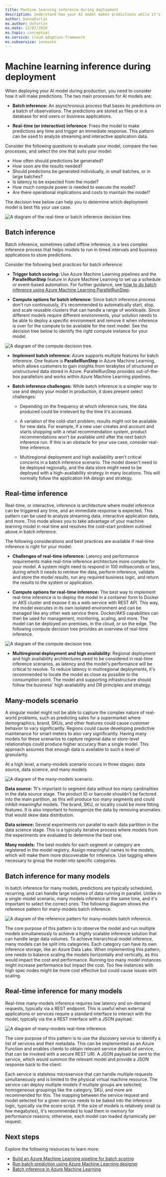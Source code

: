```yaml
---
title: Machine learning inference during deployment
description: Understand how your AI model makes predictions while it's being deployed in production.
author: DonnaForlin
ms.author: doforlin
ms.date: 12/07/2020
ms.topic: conceptual
ms.service: cloud-adoption-framework
ms.subservice: innovate
---
```


# Machine learning inference during deployment

When deploying your AI model during production, you need to consider how it will make predictions. The two main processes for AI models are:

- **Batch inference:** An asynchronous process that bases its predictions on a batch of observations. The predictions are stored as files or in a database for end users or business applications.

- **Real-time (or interactive) inference**: Frees the model to make predictions any time and trigger an immediate response. This pattern can be used to analyze streaming and interactive application data.

Consider the following questions to evaluate your model, compare the two processes, and select the one that suits your model:

- How often should predictions be generated?
- How soon are the results needed?
- Should predictions be generated individually, in small batches, or in large batches?
- Is latency to be expected from the model?
- How much compute power is needed to execute the model?
- Are there operational implications and costs to maintain the model?

The decision tree below can help you to determine which deployment model is best fits your use case.

![A diagram of the real-time or batch inference decision tree.](media/inference-decision-tree.png)

## Batch inference

Batch inference, sometimes called offline inference, is a less complex inference process that helps models to run in timed intervals and business applications to store predictions.

Consider the following best practices for batch inference:

- **Trigger batch scoring:** Use Azure Machine Learning pipelines and the **ParallelRunStep** feature in Azure Machine Learning to set up a schedule or event-based automation. For further guidance, see [how to do batch inference using Azure Machine Learning ParallelRunStep](https://channel9.msdn.com/Shows/AI-Show/How-to-do-Batch-Inference-using-AML-ParallelRunStep).

- **Compute options for batch inference:** Since batch inference process don't run continuously, it's recommended to automatically start, stop, and scale reusable clusters that can handle a range of workloads. Since different models require different environments, your solution needs to be able to deploy a specific environment and remove it when inference is over for the compute to be available for the next model. See the decision tree below to identify the right compute instance for your model.

![A diagram of the compute decision tree.](media/compute-decision-tree.png)

- **Implement batch inference:** Azure supports multiple features for batch inference. One feature is **ParallelRunStep** in Azure Machine Learning, which allows customers to gain insights from terabytes of structured or unstructured data stored in Azure. ParallelRunStep provides out-of-the-box parallelism and works within Azure Machine Learning pipelines.

- **Batch inference challenges:** While batch inference is a simpler way to use and deploy your model in production, it does present select challenges:

  - Depending on the frequency at which inference runs, the data produced could be irrelevant by the time it's accessed.
  
  - A variation of the cold-start problem; results might not be available for new data. For example, if a new user creates and account and starts shopping with a retail recommendation system, product recommendations won't be available until after the next batch inference run. If this is an obstacle for your use case, consider real-time inference.
  
  - Multiregional deployment and high availability aren't critical concerns in a batch inference scenario. The model doesn't need to be deployed regionally, and the data store might need to be deployed with a high-availability strategy in many locations. This will normally follow the application HA design and strategy.

## Real-time inference

Real-time, or interactive, inference is architecture where model inference can be triggered any time, and an immediate response is expected. This pattern can be used to analyze streaming data, interactive application data, and more. This mode allows you to take advantage of your machine learning model in real time and resolves the cold-start problem outlined above in batch inference.

The following considerations and best practices are available if real-time inference is right for your model:

- **Challenges of real-time inference:** Latency and performance requirements make real-time inference architecture more complex for your model. A system might need to respond in 100 milliseconds or less, during which it needs to retrieve the data, perform inference, validate and store the model results, run any required business logic, and return the results to the system or application.

- **Compute options for real-time inference:** The best way to implement real-time inference is to deploy the model in a container form to Docker or AKS cluster and expose it as a web-service with REST API. This way, the model executes in its own isolated environment and can be managed like any other web service there. Docker/AKS capabilities can then be used for management, monitoring, scaling, and more. The model can be deployed on-premises, in the cloud, or on the edge. The following compute decision tree provides an overview of real-time inference.

![A diagram of the compute decision tree.](media/compute-decision-tree.png)

- **Multiregional deployment and high availability**: Regional deployment and high availability architectures need to be considered in real-time inference scenarios, as latency and the model's performance will be critical to resolve. To reduce latency in multiregional deployments, it's recommended to locate the model as close as possible to the consumption point. The model and supporting infrastructure should follow the business' high availability and DR principles and strategy.

## Many-models scenario

A singular model might not be able to capture the complex nature of real-world problems, such as predicting sales for a supermarket where demographics, brand, SKUs, and other features could cause customer behavior to vary significantly. Regions could cause developing predictive maintenance for smart meters to also vary significantly. Having many models for these scenarios to capture regional data or store-level relationships could produce higher accuracy than a single model. This approach assumes that enough data is available to such a level of granularity.

At a high level, a many-models scenario occurs in three stages: data source, data science, and many models.

![A diagram of the many-models scenario.](media/many-models-scenario.png)

**Data source:** Tt's important to segment data without too many cardinalities in the data source stage. The product ID or barcode shouldn't be factored into the main partition, as this will produce too many segments and could inhibit meaningful models. The brand, SKU, or locality could be more fitting features. It is also important to homogenize the data by removing anomalies that would skew data distribution.

**Data science:** Several experiments run parallel to each data partition in the data science stage. This is a typically iterative process where models from the experiments are evaluated to determine the best one.  

**Many models:** The best models for each segment or category are registered in the model registry. Assign meaningful names to the models, which will make them more discoverable for inference. Use tagging where necessary to group the model into specific categories.  
## Batch inference for many models

In batch inference for many models, predictions are typically scheduled, recurring, and can handle large volumes of data running in parallel. Unlike in a single-model scenario, many models inference at the same time, and it's important to select the correct ones.
The following diagram shows the reference pattern for many-models batch inference.

![A diagram of the reference pattern for many-models batch inference.](media/many-models-batch-inference.png)

The core purpose of this pattern is to observe the model and run multiple models simultaneously to achieve a highly scalable inference solution that can handle large data volumes. To achieve hierarchical model inference, many models can be split into categories. Each category can have its own inference storage, like an Azure Data Lake. When implementing this pattern, one needs to balance scaling the models horizontally and vertically, as this would impact the cost and performance. Running too many model instances might increase performance but impact the cost. Too few instances with high spec nodes might be more cost effective but could cause issues with scaling.

## Real-time inference for many models

Real-time many-models inference requires low latency and on-demand requests, typically via a REST endpoint. This is useful when external applications or services require a standard interface to interact with the model, typically via the a REST interface with a JSON payload.

![A diagram of many-models real-time inference.](media/many-models-real-time-inference.png)

The core purpose of this pattern is to use the discovery service to identify a list of services and their metadata. This can be implemented as an Azure Function and enables clients to obtain relevant service details of service, that can be invoked with a secure REST URI. A JSON payload be sent to the service, which would summon the relevant model and provide a JSON response back to the client.

Each service is stateless microservice that can handle multiple requests simultaneously and is limited to the physical virtual machine resource. The service can deploy multiple models if multiple groups are selected; homogeneous groupings like the category, SKU, and more are recommended for this. The mapping between the service request and model selected for a given service needs to be baked into the inference logic, typically via the score script. If the size of models is relatively small (a few megabytes), it's recommended to load them in memory for performance reasons; otherwise, each model can loaded dynamically per request.

## Next steps

Explore the following resources to learn more:

- [Build an Azure Machine Learning pipeline for batch scoring](/azure/machine-learning/tutorial-pipeline-batch-scoring-classification)
- [Run batch prediction using Azure Machine Learning designer](/azure/machine-learning/how-to-run-batch-predictions-designer)
- [Batch inference in Azure Machine Learning](https://techcommunity.microsoft.com/t5/azure-ai/batch-inference-in-azure-machine-learning/ba-p/1417010#:~:text=%20Batch%20Inference%20in%20Azure%20Machine%20Learning%20,Learning%20Pipelines.%20ParallelRunStep%20is%20available%20through...%20More%20)